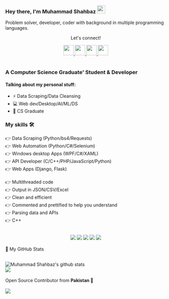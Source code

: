 
### Hey there, I'm  Muhammad Shahbaz <img src="https://media.giphy.com/media/hvRJCLFzcasrR4ia7z/giphy.gif" width="25px">
<!-- <p>I've worked on 45+ freelance projects. Some of them are uploaded here others were private so couldn't upload them publically.<br>With generous coding experience along with great problem-solving skill, I help clients to complete their work. I am an exclusive programmer and always deliver my projects on time and with all the quality assurance.</p> -->
<p>Problem solver, developer, coder with background in multiple programming languages.</p>

<div align="center">
<p align="center">Let's connect!</p>

<a href="https://web.facebook.com/mshahbazq1">
    <img width="32" height="32" src="https://static.xx.fbcdn.net/rsrc.php/yD/r/d4ZIVX-5C-b.ico?_nc_eui2=AeFk0w9o7PzxtXwIY-CspdLRaBWfmC2eGbdoFZ-YLZ4Zt9hIvpQoJVF7mUsk4Az2p_oWB8MwKmvBv-YDMahkkg0Y" />
</a>

<a href="https://www.linkedin.com/in/mshahbazq/">
    <img width="32" height="32" src="https://static-exp1.licdn.com/sc/h/al2o9zrvru7aqj8e1x2rzsrca" />
</a>

<a href="https://twitter.com/mshahbazqT" >
  <img width="32" height="32" src="https://static.fdtc.edu/_img/icon/social/twitter/Twitter_logo_blue.png" />
</a>  

<a href="mailto:shahbiqureshi33@gmail.com">
    <img width="32" height="32" src="https://ssl.gstatic.com/ui/v1/icons/mail/rfr/gmail.ico" />
</a>



<!-- <a href="https://www.upwork.com/freelancers/~01d0bddc9504858477">
    <img width="32" height="32" src="https://raw.githubusercontent.com/mshahbazq/mshahbazq/main/upwork.ico" />
</a> -->
</div>

<br>

### A Computer Science Graduate' Student & Developer

<!-- <img align="right" alt="GIF" src="code.gif" width="500" height="320" /> -->

#### Talking about my personal stuff:

<!-- 🙋‍♂️ Freelancer at Upwork -->
- ⚡ Data Scraping/Data Cleansing
- 💻 Web dev/Desktop/AI/ML/DS
- 📑 CS Graduate

### My skills 🛠
👉 Data Scraping (Python/bs4/Requests)<br>
👉 Web Automation (Python/C#/Selenium)<br>
👉 Windows desktop Apps (WPF/C#/XAML)<br>
👉 API Developer (C/C++/PHP/JavaScript/Python)<br>
👉 Web Apps (Django, Flask)<br>
<br>
👉 Multithreaded code<br>
👉 Output in JSON/CSV/Excel<br>
👉 Clean and efficient<br>
👉 Commented and prettified to help you understand<br>
👉 Parsing data and APIs<br>
👉 C++<br>
<br>

<div align="center">
    <img src="https://img.shields.io/badge/Python-FFD43B?style=for-the-badge&logo=python&logoColor=darkgreen" />
    <img src="https://img.shields.io/badge/Selenium-43B02A?style=for-the-badge&logo=Selenium&logoColor=white" />
    <img src="https://img.shields.io/badge/C%2B%2B-00599C?style=for-the-badge&logo=c%2B%2B&logoColor=white" />
    <img src="https://img.shields.io/badge/C%23-239120?style=for-the-badge&logo=c-sharp&logoColor=white" />    
    <img src="https://img.shields.io/badge/Java-ED8B00?style=for-the-badge&logo=java&logoColor=white" />
</div>
<br>
<summary>📝 My GitHub Stats</summary>
<br>

![Muhammad Shahbaz's github stats](https://github-readme-stats.vercel.app/api?username=mshahbazq&theme=gotham&show_icons=true&include_all_commits=true&)
<br>
<img align="center"  src="https://github-readme-stats.vercel.app/api/top-langs/?username=mshahbazq&layout=compact&theme=gotham&count_private=true&include_all_commits=true" />
<br><br>
Open Source Contributor from <b>Pakistan<b> 💚
    <br><br>
![](https://visitor-badge.glitch.me/badge?page_id=mshahbazq.mshahbazq)
<br>

